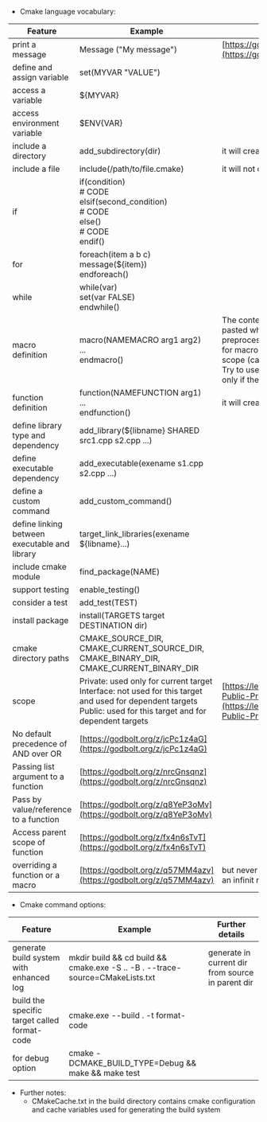 * Cmake language vocabulary:

| Feature | Example | Further details |
| --------| ------- | ----------------|
| print a message | Message ("My message")| [https://godbolt.org/z/YfqE14z6h](https://godbolt.org/z/YfqE14z6h)|
| define and assign variable| set(MYVAR "VALUE")| |
| access a variable | ${MYVAR}| |
| access environment variable | $ENV{VAR} | |
| include a directory | add_subdirectory(dir) | it will create a new variable scope |
| include a file| include(/path/to/file.cmake)| it will not create a new variable scope |
| if| if(condition)<br>\# CODE<br>elsif(second_condition)<br>\# CODE<br>else()<br>\# CODE<br>endif()| |
| for | foreach(item a b c)<br>message(${item})<br>endforeach() | |
| while | while(var)<br>set(var FALSE)<br>endwhile()| |
| macro definition| macro(NAMEMACRO arg1 arg2)<br>...<br>endmacro() | The contenent of macro will be copy pasted wherever it is called (like in c preprocessing) and there is no scope for macro as its code is in parent scope (caller)<br>Try to use function instead of macro, only if there is a reason |
| function definition | function(NAMEFUNCTION arg1)<br>...<br>endfunction() | it will create a variable scope |
| define library type and dependency| add_library(${libname} SHARED src1.cpp s2.cpp ...)| |
| define executable dependency| add_executable(exename s1.cpp s2.cpp ...) | |
| define a custom command | add_custom_command()| |
| define linking between executable and library | target_link_libraries(exename ${libname}...)| |
| include cmake module| find_package(NAME)| |
| support testing | enable_testing()| |
| consider a test | add_test(TEST)| |
| install package | install(TARGETS target DESTINATION dir) | |
| cmake directory paths | CMAKE_SOURCE_DIR, CMAKE_CURRENT_SOURCE_DIR, CMAKE_BINARY_DIR, CMAKE_CURRENT_BINARY_DIR| |
| scope | Private: used only for current target<br>Interface: not used for this target and used for dependent targets<br>Public: used for this target and for dependent targets | [https://leimao.github.io/blog/CMake-Public-Private-Interface/](https://leimao.github.io/blog/CMake-Public-Private-Interface/)|
| No default precedence of AND over OR| [https://godbolt.org/z/jcPc1z4aG](https://godbolt.org/z/jcPc1z4aG)| |
| Passing list argument to a function | [https://godbolt.org/z/nrcGnsqnz](https://godbolt.org/z/nrcGnsqnz)| |
| Pass by value/reference to a function | [https://godbolt.org/z/q8YeP3oMv](https://godbolt.org/z/q8YeP3oMv)| |
| Access parent scope of function | [https://godbolt.org/z/fx4n6sTvT](https://godbolt.org/z/fx4n6sTvT)| |
| overriding a function or a macro| [https://godbolt.org/z/q57MM4azv](https://godbolt.org/z/q57MM4azv)| but never override twice it will cause an infinit recursion loop|

* Cmake command options:

| Feature | Example | Further details |
| --------| ------- | ----------------|
| generate build system with enhanced log | mkdir build && cd build && cmake.exe -S .. -B . --trace-source=CMakeLists.txt | generate in current dir from source in parent dir |
| build the specific target called format-code| cmake.exe --build . -t format-code| |
| for debug option| cmake -DCMAKE_BUILD_TYPE=Debug && make && make test | |

* Further notes:  
  * CMakeCache.txt in the build directory contains cmake configuration and cache variables used for generating the build system